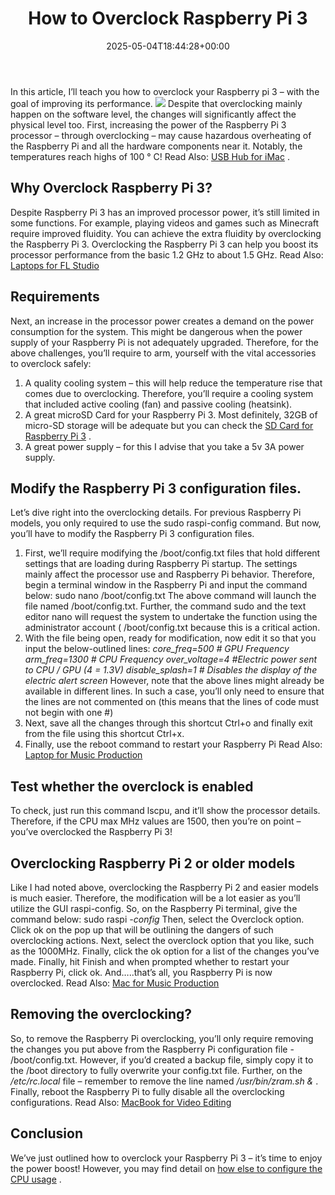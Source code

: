 ﻿---
layout: post
title: How to Overclock Raspberry Pi 3
date: '2025-05-04T18:44:28+00:00'
categories:
- Laptops
tags: []
slug: /overclock-raspberry-pi-3/
lastmod: 2025-05-07T12:21:28+03:00
---

In this article, I’ll teach you how to overclock your Raspberry pi 3 – with the goal of improving its performance.
![](/assets/img/12/Pest-Control.jpg)
Despite that overclocking mainly happen on the software level, the changes will significantly affect the physical level too.
First, increasing the power of the Raspberry Pi 3 processor – through overclocking – may cause hazardous overheating of the Raspberry Pi and all the hardware components near it. Notably, the temperatures reach highs of 100 ° C! Read Also:
[USB Hub for iMac](https://pestpolicy.com/best-usb-hub-for-imac/)
.
## Why Overclock Raspberry Pi 3?
Despite Raspberry Pi 3 has an improved processor power, it’s still limited in some functions. For example, playing videos and games such as Minecraft require improved fluidity.
You can achieve the extra fluidity by overclocking the Raspberry Pi 3. Overclocking the Raspberry Pi 3 can help you boost its processor performance from the basic 1.2 GHz to about 1.5 GHz.
Read Also:
[Laptops for FL Studio](https://pestpolicy.com/best-laptops-for-fl-studio/)
## Requirements
Next, an increase in the processor power creates a demand on the power consumption for the system. This might be dangerous when the power supply of your Raspberry Pi is not adequately upgraded.
Therefore, for the above challenges, you’ll require to arm, yourself with the vital accessories to overclock safely:
1. A quality cooling system – this will help reduce the temperature rise that comes due to overclocking. Therefore, you’ll require a cooling system that included active cooling (fan) and passive cooling (heatsink).
2. A great microSD Card for your Raspberry Pi 3. Most definitely, 32GB of micro-SD storage will be adequate but you can check the
[SD Card for Raspberry Pi 3](https://pestpolicy.com/best-sd-card-for-raspberry-pi-3/)
.
3. A great power supply – for this I advise that you take a 5v 3A power supply.
## **Modify the Raspberry Pi 3 configuration files.**
Let’s dive right into the overclocking details. For previous Raspberry Pi models, you only required to use the sudo raspi-config command. But now, you’ll have to modify the Raspberry Pi 3 configuration files.
1. First, we’ll require modifying the /boot/config.txt files that hold different settings that are loading during Raspberry Pi startup. The settings mainly affect the processor use and Raspberry Pi behavior.
Therefore, begin a terminal window in the Raspberry Pi and input the command below:
sudo nano /boot/config.txt
The above command will launch the file named /boot/config.txt. Further, the command sudo and the text editor nano will request the system to undertake the function using the administrator account ( /boot/config.txt because this is a critical action.
1. With the file being open, ready for modification, now edit it so that you input the below-outlined lines:
*core_freq=500 # GPU Frequency*
*arm_freq=1300 # CPU Frequency*
*over_voltage=4 #Electric power sent to CPU / GPU (4 = 1.3V)*
*disable_splash=1 # Disables the display of the electric alert screen*
However, note that the above lines might already be available in different lines. In such a case, you’ll only need to ensure that the lines are not commented on (this means that the lines of code must not begin with one #)
1. Next, save all the changes through this shortcut Ctrl+o and finally exit from the file using this shortcut Ctrl+x.
2. Finally, use the reboot command to restart your Raspberry Pi
Read Also:
[Laptop for Music Production](https://pestpolicy.com/best-laptop-for-music-production/)
## Test whether the overclock is enabled
To check, just run this command lscpu, and it’ll show the processor details. Therefore, if the CPU max MHz values are 1500, then you’re on point – you’ve overclocked the Raspberry Pi 3!
## Overclocking Raspberry Pi 2 or older models
Like I had noted above, overclocking the Raspberry Pi 2 and easier models is much easier. Therefore, the modification will be a lot easier as you’ll utilize the GUI raspi-config.
So, on the Raspberry Pi terminal, give the command below:
sudo raspi
*-config*
Then, select the Overclock option. Click ok on the pop up that will be outlining the dangers of such overclocking actions.
Next, select the overclock option that you like, such as the 1000MHz. Finally, click the ok option for a list of the changes you’ve made.
Finally, hit Finish and when prompted whether to restart your Raspberry Pi, click ok. And…..that’s all, you Raspberry Pi is now overclocked.
Read Also:
[Mac for Music Production](https://pestpolicy.com/best-mac-for-music-production/)
## Removing the overclocking?
So, to remove the Raspberry Pi overclocking, you’ll only require removing the changes you put above from the Raspberry Pi configuration file - /boot/config.txt.
However, if you’d created a backup file, simply copy it to the /boot directory to fully overwrite your config.txt file.
Further, on the
*/etc/rc.local*
file – remember to remove the line named
*/usr/bin/zram.sh &*
.
Finally, reboot the Raspberry Pi to fully disable all the overclocking configurations.
Read Also:
[MacBook for Video Editing](https://pestpolicy.com/best-macbook-for-video-editing/)
## Conclusion
We’ve just outlined how to overclock your Raspberry Pi 3 – it’s time to enjoy the power boost! However, you may find detail on
[how else to configure the CPU usage](https://www.raspberrypi.org/documentation/configuration/config-txt.md)
.
